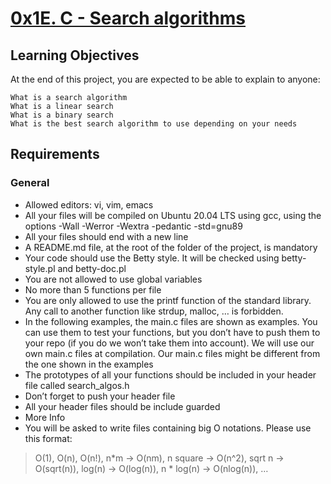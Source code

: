 # [0x1E. C - Search algorithms]()

## Learning Objectives

At the end of this project, you are expected to be able to explain to anyone:

	What is a search algorithm
	What is a linear search
	What is a binary search
	What is the best search algorithm to use depending on your needs

## Requirements

### General

- Allowed editors: vi, vim, emacs
- All your files will be compiled on Ubuntu 20.04 LTS using gcc, using the options -Wall -Werror -Wextra -pedantic -std=gnu89
- All your files should end with a new line
- A README.md file, at the root of the folder of the project, is mandatory
- Your code should use the Betty style. It will be checked using betty-style.pl and betty-doc.pl
- You are not allowed to use global variables
- No more than 5 functions per file
- You are only allowed to use the printf function of the standard library. Any call to another function like strdup, malloc, … is forbidden.
- In the following examples, the main.c files are shown as examples. You can use them to test your functions, but you don’t have to push them to your repo (if you do we won’t take them into account). We will use our own main.c files at compilation. Our main.c files might be different from the one shown in the examples
- The prototypes of all your functions should be included in your header file called search\_algos.h
- Don’t forget to push your header file
- All your header files should be include guarded
- More Info
- You will be asked to write files containing big O notations. Please use this format:
> O(1), O(n), O(n!), n*m -> O(nm), n square -> O(n^2), sqrt n -> O(sqrt(n)), log(n) -> O(log(n)), n * log(n) -> O(nlog(n)), …
